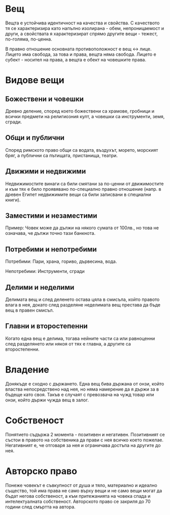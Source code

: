 # Вещ
Вещта е устойчива идентичност на качества и свойства. С качеството тя се
характеризира като напълно изолирана - обем, непроницаемост и други, а свойствата я
характеризират спрямо другите вещи - тежест, по-голяма, по-ценна.

В правно отношение основната противоположност е вещ <-> лице. Лицето има свобода,
за това и права, вещта няма свобода. Лицето е субект - носител на права, а вещта е
обект на човешките права.

# Видове вещи
## Божествени и човешки
Древно деление, според което божествени са храмове, гробници и всички предмети на
религиозния култ, а човешки са инструменти, земя, сгради.

## Общи и публични
Според римското право общи са водата, въздухът, морето, морският бряг, а публични са
пътищата, пристанища, театри.

## Движими и недвижими
Недвижимостите винаги са били смятани за по-ценни от движимостите и към тях е било
проявявано по-специално правно отношение (напр. в древен Египет недвижимите вещи са
били записвани в специални книги).

## Заместими и незаместими
Пример: Човек може да дължи на някого сумата от 100лв., но това не означава, че дължи
точно тази банкнота.

## Потребими и непотребими
Потребими: Пари, храна, гориво, дървесина, вода.

Непотребими: Инструменти, сгради

## Делими и неделими
Делимата вещ и след деленето остава цяла в смисъла, който правото влага в нея, докато
след разделяне неделимата вещ престава да бъде вещ в правен смисъл.

## Главни и второстепенни
Когато една вещ е делима, тогава нейните части са или равноценни след разделянето
или някоя от тях е главна, а другите са второстепенни.

# Владение
Донякъде е сходно с държането. Една вещ бива държана от онзи, който властва 
непосредствено над нея, но няма намерение да я държи за в бъдеще като своя. Такъв е
случаят с превозвача на чужд товар или онзи, който държи чужда вещ в залог.

# Собственост
Понятието съдържа 2 момента - позитивен и негативен. Позитивният се състои в правото
на собственика да прави с нея всичко което пожелае. Негативният е, че отговаря за нея
и ограничава достъпа на другите до нея.

# Авторско право
Понеже човекът е съвкупност от душа и тяло, материално и идеално същество, той има
права не само върху вещи и не само вещи могат да бъдат негова собственост, а към
притежанията на човека спада и интелектуалната собственост. Авторското право се
закриля до 70 години след смъртта на автора.
